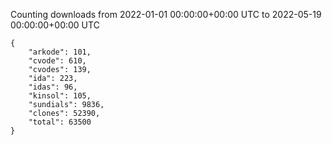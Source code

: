 
Counting downloads from 2022-01-01 00:00:00+00:00 UTC to 2022-05-19 00:00:00+00:00 UTC

```
{
    "arkode": 101,
    "cvode": 610,
    "cvodes": 139,
    "ida": 223,
    "idas": 96,
    "kinsol": 105,
    "sundials": 9836,
    "clones": 52390,
    "total": 63500
}
```
